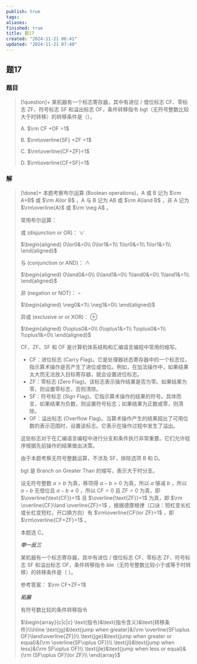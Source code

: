 ```yaml
---
publish: true
tags: 
aliases: 
finished: true
title: 题17
created: "2024-11-21 06:41"
updated: "2024-11-21 07:40"
---
```

## 题17
### 题目
> [!question]+
> 某机器有一个标志寄存器，其中有进位 / 借位标志 CF、零标志 ZF、符号标志 SF 和溢出标志 OF，条件转移指令 bgt（无符号整数比较大于时转移）的转移条件是（）。
> 
> A. $\rm CF +OF =1$
> 
> B. $\rm\overline{SF} +ZF =1$
> 
> C. $\rm\overline{CF+ZF}=1$
> 
> D. $\rm\overline{CF+SF}=1$
### 解
> [!done]+
> 本题考察布尔运算 (Boolean operations)，A 或 B 记为 $\rm A+B$ 或 $\rm A\lor B$ ，A 与 B 记为 AB 或 $\rm A\land B$ ，非 A 记为 $\rm\overline{A}$ 或 $\rm \neg A$ 。
> 
> 常用布尔运算：
> 
> 或 (disjunction or OR)： $\lor$
> 
> $\begin{aligned} 0\lor0&=0\\ 0\lor1&=1\\ 1\lor0&=1\\ 1\lor1&=1\\ \end{aligned}$
> 
> 与 (conjunction or AND)： $\land$
> 
> $\begin{aligned} 0\land0&=0\\ 0\land1&=0\\ 1\land0&=0\\ 1\land1&=1\\ \end{aligned}$
> 
> 非 (negation or NOT)： $\neg$
> 
> $\begin{aligned} \neg0&=1\\ \neg1&=0\\ \end{aligned}$
> 
> 异或 (exclusive or or XOR)： $\oplus$
> 
> $\begin{aligned} 0\oplus0&=0\\ 0\oplus1&=1\\ 1\oplus0&=1\\ 1\oplus1&=0\\ \end{aligned}$
> 
> CF、ZF、SF 和 OF 是计算机体系结构和汇编语言编程中常用的缩写。
> 
> - CF：进位标志 (Carry Flag)。它是处理器状态寄存器中的一个标志位，指示算术操作是否产生了进位或借位。例如，在加法操作中，如果结果太大而无法放入目标寄存器，就会设置进位标志。
> - ZF：零标志 (Zero Flag)。该标志表示操作结果是否为零。如果结果为零，则设置零标志，否则清除。
> - SF：符号标志 (Sign Flag)。它指示算术操作的结果的符号。具体而言，如果结果为负数，则设置符号标志；如果结果为正数或零，则清除。
> - OF：溢出标志 (Overflow Flag)。当算术操作产生的结果超出了可用位数的表示范围时，设置该标志。它表示在操作过程中发生了溢出。
> 
> 这些标志对于在汇编语言编程中进行分支和条件执行非常重要。它们允许程序根据先前操作的结果做出决策。
> 
> 由于本题考察无符号整数运算，不涉及 SF，排除选项 B 和 D。
> 
> bgt 是 Branch on Greater Than 的缩写，表示大于时分支。
> 
> 设无符号整数 $a>b$ 为真，移项得 $a-b>0$ 为真，所以 $a$ 够减 $b$ ，所以 $a-b$ 无借位且 $a-b\ne0$ ，所以 $\text{CF}=0$ 且 $\text{ZF}=0$ 为真，即 $\overline{\text{CF}}=1$ 且 $\overline{\text{ZF}}=1$ 为真，即 $\rm \overline{CF}\land \overline{ZF}=1$ ，根据德摩根律（口诀：短杠变长杠或长杠变短杠，开口换方向）有 $\rm\overline{CF\lor ZF}=1$ ，即 $\rm\overline{CF+ZF}=1$ 。
> 
> 本题选 C。
> 
> **_举一反三_**
> 
> 某机器有一个标志寄存器，其中有进位 / 借位标志 CF、零标志 ZF、符号标志 SF 和溢出标志 OF，条件转移指令 ble（无符号整数比较小于或等于时转移）的转移条件是（ ）。
> 
> 参考答案： $\rm CF+ZF=1$
> 
> _**拓展**_
> 
> 有符号数比较的条件转移指令
> 
> $\begin{array}{c|c|c} \text{指令}&\text{指令含义}&\text{转移条件}\\\hline \text{jg}&\text{jump when greater}&{\rm \overline{SF\oplus OF}\land\overline{ZF}}\\ \text{jge}&\text{jump when greater or equal}&{\rm \overline{SF\oplus OF}}\\ \text{jl}&\text{jump when less}&{\rm SF\oplus OF}\\ \text{jle}&\text{jump when less or equal}&{\rm (SF\oplus OF)\lor ZF}\\ \end{array}$